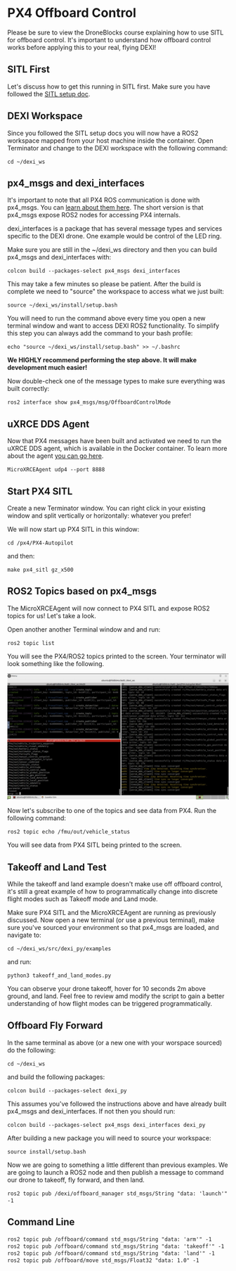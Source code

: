 # PX4 Offboard Control

Please be sure to view the DroneBlocks course explaining how to use SITL for offboard control. It's important to understand how offboard control works before applying this to your real, flying DEXI!

## SITL First

Let's discuss how to get this running in SITL first. Make sure you have followed the [SITL setup doc](sitl.md).

## DEXI Workspace

Since you followed the SITL setup docs you will now have a ROS2 workspace mapped from your host machine inside the container. Open Terminator and change to the DEXI workspace with the following command:

```
cd ~/dexi_ws
```

## px4_msgs and dexi_interfaces

It's important to note that all PX4 ROS communication is done with px4_msgs. You can [learn about them here](https://github.com/PX4/px4_msgs). The short version is that px4_msgs expose ROS2 nodes for accessing PX4 internals.

dexi_interfaces is a package that has several message types and services specific to the DEXI drone. One example would be control of the LED ring.

Make sure you are still in the ~/dexi_ws directory and then you can build px4_msgs and dexi_interfaces with:

```
colcon build --packages-select px4_msgs dexi_interfaces
```

This may take a few minutes so please be patient. After the build is complete we need to "source" the workspace to access what we just built:

```
source ~/dexi_ws/install/setup.bash
```

You will need to run the command above every time you open a new terminal window and want to access DEXI ROS2 functionality. To simplify this step you can always add the command to your bash profile:

```
echo "source ~/dexi_ws/install/setup.bash" >> ~/.bashrc
```

**We HIGHLY recommend performing the step above. It will make development much easier!**

Now double-check one of the message types to make sure everything was built correctly:

```
ros2 interface show px4_msgs/msg/OffboardControlMode
```

## uXRCE DDS Agent

Now that PX4 messages have been built and activated we need to run the uXRCE DDS agent, which is available in the Docker container. To learn more about the agent [you can go here](https://docs.px4.io/main/en/middleware/uxrce_dds.html).

```
MicroXRCEAgent udp4 --port 8888
```

## Start PX4 SITL

Create a new Terminator window. You can right click in your existing window and split vertically or horizontally: whatever you prefer!

We will now start up PX4 SITL in this window:

```
cd /px4/PX4-Autopilot
```

and then:

```
make px4_sitl gz_x500
```

## ROS2 Topics based on px4_msgs

The MicroXRCEAgent will now connect to PX4 SITL and expose ROS2 topics for us! Let's take a look.

Open another another Terminal window and and run:

```
ros2 topic list
```

You will see the PX4/ROS2 topics printed to the screen. Your terminator will look something like the following.

![Sample checkerboard](./assets/terminator_offboard.png)

Now let's subscribe to one of the topics and see data from PX4. Run the following command:

```
ros2 topic echo /fmu/out/vehicle_status
```

You will see data from PX4 SITL being printed to the screen. 

## Takeoff and Land Test

While the takeoff and land example doesn't make use off offboard control, it's still a great example of how to programmatically change into discrete flight modes such as Takeoff mode and Land mode.

Make sure PX4 SITL and the MicroXRCEAgent are running as previously discussed. Now open a new terminal (or use a previous terminal), make sure you've sourced your environment so that px4_msgs are loaded, and navigate to:

```
cd ~/dexi_ws/src/dexi_py/examples
```

and run:

```
python3 takeoff_and_land_modes.py
```

You can observe your drone takeoff, hover for 10 seconds 2m above ground, and land. Feel free to review amd modify the script to gain a better understanding of how flight modes can be triggered programmatically.

## Offboard Fly Forward

In the same terminal as above (or a new one with your worspace sourced) do the following:

```
cd ~/dexi_ws
```

and build the following packages:

```
colcon build --packages-select dexi_py
```

This assumes you've followed the instructions above and have already built px4_msgs and dexi_interfaces. If not then you should run:

```
colcon build --packages-select px4_msgs dexi_interfaces dexi_py
```

After building a new package you will need to source your workspace:

```
source install/setup.bash
```

Now we are going to something a little different than previous examples. We are going to launch a ROS2 node and then publish a message to command our drone to takeoff, fly forward, and then land.

```
ros2 topic pub /dexi/offboard_manager std_msgs/String "data: 'launch'" -1
```



## Command Line
```
ros2 topic pub /offboard/command std_msgs/String "data: 'arm'" -1
ros2 topic pub /offboard/command std_msgs/String "data: 'takeoff'" -1
ros2 topic pub /offboard/command std_msgs/String "data: 'land'" -1
ros2 topic pub /offboard/move std_msgs/Float32 "data: 1.0" -1
```
